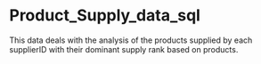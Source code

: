 # Product_Supply_data_sql
This data deals with the analysis of the products supplied by each supplierID with their dominant supply rank based on products.

